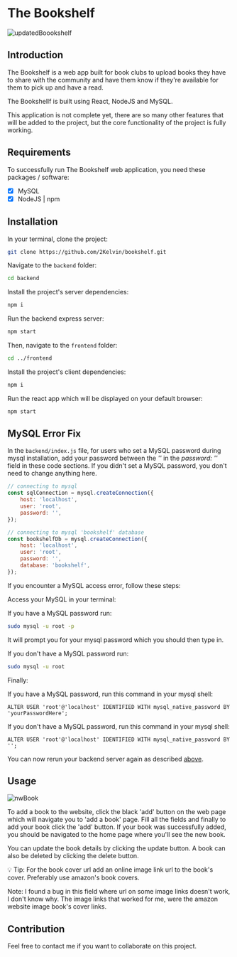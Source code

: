 # The Bookshelf

![updatedBoookshelf](https://github.com/2Kelvin/bookshelf/assets/85868026/97721d14-97c9-43f0-88d7-3ef3fac86b6b)

## Introduction

The Bookshelf is a web app built for book clubs to upload books they have to share with the community and have them know if they're available for them to pick up and have a read.

The Bookshellf is built using React, NodeJS and MySQL.

This application is not complete yet, there are so many other features that will be added to the project, but the core functionality of the project is fully working.

## Requirements

To successfully run The Bookshelf web application, you need these packages / software:

- [x] MySQL
- [x] NodeJS | npm

## Installation

In your terminal, clone the project:

```sh
git clone https://github.com/2Kelvin/bookshelf.git
```

Navigate to the `backend` folder:

```sh
cd backend
```

Install the project's server dependencies:

```sh
npm i
```

Run the backend express server:

```sh
npm start
```

Then, navigate to the `frontend` folder:

```sh
cd ../frontend
```

Install the project's client dependencies:

```sh
npm i
```

Run the react app which will be displayed on your default browser:

```sh
npm start
```

## MySQL Error Fix

In the `backend/index.js` file, for users who set a MySQL password during mysql installation, add your password between the *''* in the *password: ''* field in these code sections. If you didn't set a MySQL password, you don't need to change anything here.

```javascript
// connecting to mysql
const sqlConnection = mysql.createConnection({
    host: 'localhost',
    user: 'root',
    password: '',
});
```

```javascript
// connecting to mysql 'bookshelf' database
const bookshelfDb = mysql.createConnection({
    host: 'localhost',
    user: 'root',
    password: '',
    database: 'bookshelf',
});
```

If you encounter a MySQL access error, follow these steps:

Access your MySQL in your terminal:

If you have a MySQL password run:
```sh
sudo mysql -u root -p
```

It will prompt you for your mysql password which you should then type in.

If you don't have a MySQL password run:
```sh
sudo mysql -u root
```

Finally:

If you have a MySQL password, run this command in your mysql shell:

```mysql
ALTER USER 'root'@'localhost' IDENTIFIED WITH mysql_native_password BY 'yourPasswordHere';
```

If you don't have a MySQL password, run this command in your mysql shell:

```mysql
ALTER USER 'root'@'localhost' IDENTIFIED WITH mysql_native_password BY '';
```

You can now rerun your backend server again as described [above](#installation).

## Usage

![nwBook](https://github.com/2Kelvin/bookshelf/assets/85868026/39f04c2c-3543-4ebc-85f3-76d8ff773644)

To add a book to the website, click the black 'add' button on the web page which will navigate you to 'add a book' page. Fill all the fields and finally to add your book click the 'add' button. If your book was successfully added, you should be navigated to the home page where you'll see the new book.

You can update the book details by clicking the update button. A book can also be deleted by clicking the delete button.

:bulb: Tip: For the book cover url add an online image link url to the book's cover. Preferably use amazon's book covers.

Note: I found a bug in this field where url on some image links doesn't work, I don't know why. The image links that worked for me, were the amazon website image book's cover links.

## Contribution

Feel free to contact me if you want to collaborate on this project.
